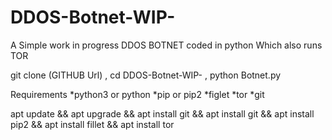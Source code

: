 # DDOS-Botnet-WIP-
A Simple work in progress DDOS BOTNET coded in python Which also runs TOR

git clone (GITHUB Url) ,
cd DDOS-Botnet-WIP- ,
python Botnet.py

 Requirements
 *python3 or python
 *pip or pip2
 *figlet
 *tor
 *git
 
 apt update && apt upgrade && apt install git &&
 apt install git && apt install pip2 && apt install fillet && apt install tor
 
